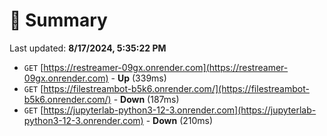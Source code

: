# 📖 Summary
Last updated: **8/17/2024, 5:35:22 PM**

- `GET` [https://restreamer-09gx.onrender.com](https://restreamer-09gx.onrender.com) - **Up** (339ms)
- `GET` [https://filestreambot-b5k6.onrender.com/](https://filestreambot-b5k6.onrender.com/) - **Down** (187ms)
- `GET` [https://jupyterlab-python3-12-3.onrender.com](https://jupyterlab-python3-12-3.onrender.com) - **Down** (210ms)
